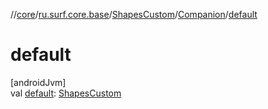 //[core](../../../../index.md)/[ru.surf.core.base](../../index.md)/[ShapesCustom](../index.md)/[Companion](index.md)/[default](default.md)

# default

[androidJvm]\
val [default](default.md): [ShapesCustom](../index.md)
